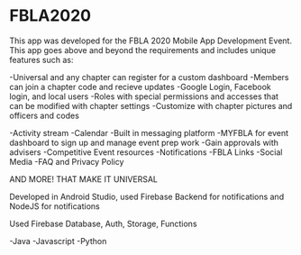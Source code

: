 # FBLA2020
This app was developed for the FBLA 2020 Mobile App Development Event. This app goes above and beyond the requirements and includes unique features such as:

-Universal and any chapter can register for a custom dashboard
-Members can join a chapter code and recieve updates
-Google Login, Facebook login, and local users
-Roles with special permissions and accesses that can be modified with chapter settings
-Customize with chapter pictures and officers and codes

-Activity stream
-Calendar
-Built in messaging platform
-MYFBLA for event dashboard to sign up and manage event prep work
-Gain approvals with advisers
-Competitive Event resources
-Notifications
-FBLA Links
-Social Media
-FAQ and Privacy Policy

AND MORE! THAT MAKE IT UNIVERSAL

Developed in Android Studio, used Firebase Backend for notifications and NodeJS for notifications

Used Firebase Database, Auth, Storage, Functions

-Java
-Javascript
-Python
